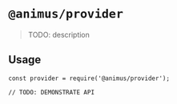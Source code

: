 # `@animus/provider`

> TODO: description

## Usage

```
const provider = require('@animus/provider');

// TODO: DEMONSTRATE API
```
